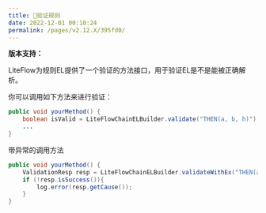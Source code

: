 ```yaml
---
title: 🔆验证规则
date: 2022-12-01 00:10:24
permalink: /pages/v2.12.X/395fd0/
---
```


**版本支持：**<Badge text="v2.9.4+" vertical="middle"/>

LiteFlow为规则EL提供了一个验证的方法接口，用于验证EL是不是能被正确解析。

你可以调用如下方法来进行验证：

```java
public void yourMethod() {
    boolean isValid = LiteFlowChainELBuilder.validate("THEN(a, b, h)");
    ...
}
```

带异常的调用方法<Badge text="v2.12.2+"/>

```java
public void yourMethod() {
    ValidationResp resp = LiteFlowChainELBuilder.validateWithEx("THEN(a, b, h)");
    if (!resp.isSuccess()){
        log.error(resp.getCause());
    }
}
```